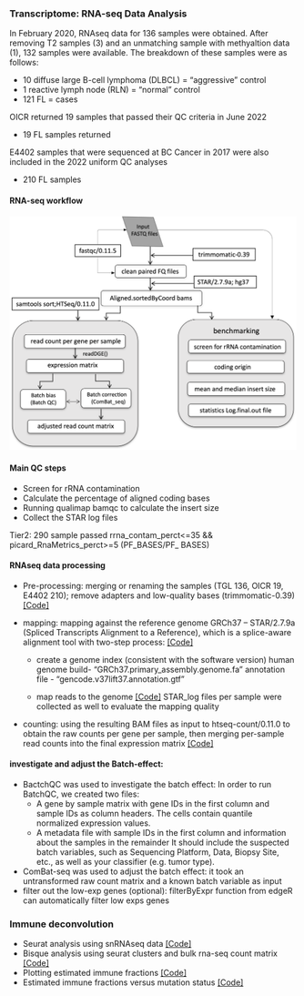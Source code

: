 
### Transcriptome: RNA-seq Data Analysis

In February 2020, RNAseq data for 136 samples were obtained. After removing T2 samples (3) and an unmatching sample with methyaltion data (1), 132 samples were available.  The breakdown of these samples were as follows:
- 10 diffuse large B-cell lymphoma (DLBCL) = “aggressive” control
- 1 reactive lymph node (RLN) = “normal” control
- 121 FL = cases

OICR returned 19 samples that passed their QC criteria in June 2022
- 19 FL samples returned

E4402 samples that were sequenced at BC Cancer in 2017 were also included in the 2022 uniform QC analyses
- 210 FL samples

#### RNA-seq workflow

<img src="RNAseq_2022_QC.png" alt="RNAseq_2022_QC" width="600"/>

#### Main QC steps

- Screen for rRNA contamination
- Calculate the percentage of aligned coding bases
- Running qualimap bamqc to calculate the insert size
- Collect the STAR log files

Tier2: 290 sample passed
rrna_contam_perct<=35 &&
picard_RnaMetrics_perct>=5 (PF_BASES/PF_ BASES)


#### RNAseq data processing

- Pre-processing: merging or renaming the samples (TGL 136, OICR 19, E4402 210); remove adapters and low-quality bases (trimmomatic-0.39) [[Code]](RNAseq/)
- mapping: mapping against the reference genome GRCh37 – STAR/2.7.9a (Spliced Transcripts Alignment to a Reference), which is a splice-aware alignment tool with two-step process: [[Code]](RNAseq/)

  - create a genome index (consistent with the software version)
human genome build- “GRCh37.primary_assembly.genome.fa”
annotation file  - “gencode.v37lift37.annotation.gtf”

  - map reads to the genome
[[Code]](RNAseq/)
STAR_log files per sample were collected as well to evaluate the mapping quality
- counting: using the resulting BAM files as input to htseq-count/0.11.0 to obtain the raw counts per gene per sample, then merging per-sample read counts into the final expression matrix [[Code]](RNAseq/)


#### investigate and adjust the Batch-effect:
- BactchQC was used to investigate the batch effect: In order to run BatchQC, we created two files:
  - A gene by sample matrix with gene IDs in the first column and sample IDs as column headers. The cells contain quantile normalized expression values.
  - A metadata file with sample IDs in the first column and information about the samples in the remainder It should include the suspected batch variables, such as Sequencing Platform, Data, Biopsy Site, etc., as well as your classifier (e.g. tumor type).
- ComBat-seq was used to adjust the batch effect: it took an untransformed raw count matrix and a known batch variable as input
- filter out the low-exp genes (optional): filterByExpr function from edgeR can automatically filter low exps genes


### Immune deconvolution
- Seurat analysis using snRNAseq data [[Code]](Code/BioinformaticsProcessing/snRNAseq/)
- Bisque analysis using seurat clusters and bulk rna-seq count matrix [[Code]](Code/Analysis/snRNAseq/)
- Plotting estimated immune fractions [[Code]](Code/Analysis/RNAseq/RNAseq-immune-deconvolution-bisque.R)
- Estimated immune fractions versus mutation status [[Code]](Code/Analysis/RNAseq/RNAseq-immune-deconvolution-mutation-correlation-summary-results.R)
